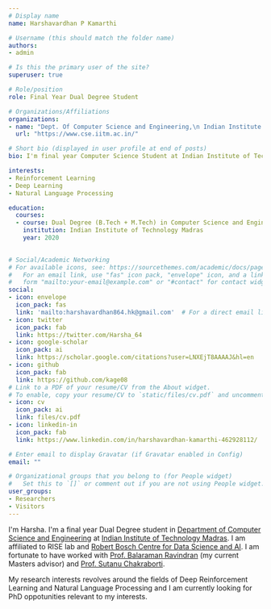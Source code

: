```yaml
---
# Display name
name: Harshavardhan P Kamarthi

# Username (this should match the folder name)
authors:
- admin

# Is this the primary user of the site?
superuser: true

# Role/position
role: Final Year Dual Degree Student

# Organizations/Affiliations
organizations:
- name: "Dept. Of Computer Science and Engineering,\n Indian Institute of Technology Madras"
  url: "https://www.cse.iitm.ac.in/"

# Short bio (displayed in user profile at end of posts)
bio: I'm final year Computer Science Student at Indian Institute of Technology, Madras. I work in the fields of Reinforcement Learning and Natural Language Processing.

interests:
- Reinforcement Learning
- Deep Learning
- Natural Language Processing

education:
  courses:
  - course: Dual Degree (B.Tech + M.Tech) in Computer Science and Engineering
    institution: Indian Institute of Technology Madras
    year: 2020
  

# Social/Academic Networking
# For available icons, see: https://sourcethemes.com/academic/docs/page-builder/#icons
#   For an email link, use "fas" icon pack, "envelope" icon, and a link in the
#   form "mailto:your-email@example.com" or "#contact" for contact widget.
social:
- icon: envelope
  icon_pack: fas
  link: 'mailto:harshavardhan864.hk@gmail.com'  # For a direct email link, use "mailto:test@example.org".
- icon: twitter
  icon_pack: fab
  link: https://twitter.com/Harsha_64
- icon: google-scholar
  icon_pack: ai
  link: https://scholar.google.com/citations?user=LNXEjT8AAAAJ&hl=en
- icon: github
  icon_pack: fab
  link: https://github.com/kage08
# Link to a PDF of your resume/CV from the About widget.
# To enable, copy your resume/CV to `static/files/cv.pdf` and uncomment the lines below.
- icon: cv
  icon_pack: ai
  link: files/cv.pdf
- icon: linkedin-in
  icon_pack: fab
  link: https://www.linkedin.com/in/harshavardhan-kamarthi-462928112/

# Enter email to display Gravatar (if Gravatar enabled in Config)
email: ""

# Organizational groups that you belong to (for People widget)
#   Set this to `[]` or comment out if you are not using People widget.
user_groups:
- Researchers
- Visitors
---
```


I'm Harsha. I'm a final year Dual Degree student in [Department of Computer Science and Engineering](https://www.cse.iitm.ac.in) at [Indian Institute of Technology Madras](https://www.iitm.ac.in). I am affiliated to RISE lab and [Robert Bosch Centre for Data Science and AI](https://rbc-dsai.iitm.ac.in/). I am fortunate to have worked with [Prof. Balaraman Ravindran](https://www.cse.iitm.ac.in/~ravi/) (my current Masters advisor) and [Prof. Sutanu Chakraborti](https://www.cse.iitm.ac.in/~sutanuc/).

My research interests revolves around the fields of Deep Reinforcement Learning and Natural Language Processing and I am currently looking for PhD oppotunities relevant to my interests.

